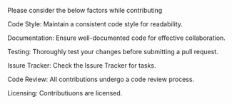 Please consider the below factors while contributing 

Code Style: 
Maintain a consistent code style for readability.

Documentation:
Ensure well-documented code for effective collaboration.

Testing:
Thoroughly test your changes before submitting a pull request.

Issure Tracker:
Check the Issure Tracker for tasks.

Code Review:
All contributions undergo a code review process.

Licensing:
Contributiuons are licensed.
